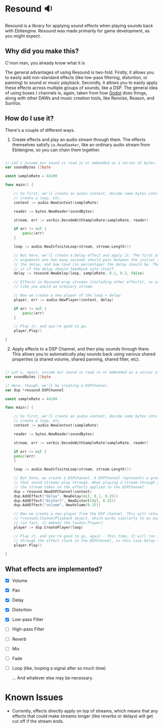 # Resound 🔉

Resound is a library for applying sound effects when playing sounds back with Ebitengine. Resound was made primarily for game development, as you might expect.

## Why did you make this?

C'mon man, you already know what it is

The general advantages of using Resound is two-fold. Firstly, it allows you to easily add non-standard effects (like low-pass filtering, distortion, or panning) to sound or music playback. Secondly, it allows you to easily apply these effects across multiple groups of sounds, like a DSP. The general idea of using buses / channels is, again, taken from how [Godot](https://godotengine.org/) does things, along with other DAWs and music creation tools, like Renoise, Reason, and SunVox.

## How do I use it?

There's a couple of different ways.

1) Create effects and play an audio stream through them. The effects themselves satisfy `io.ReadSeeker`, like an ordinary audio stream from Ebitengine, so you can chain them together.

```go

// Let's assume our sound is read in or embedded as a series of bytes.
var soundBytes []byte

const sampleRate = 44100

func main() {

    // So first, we'll create an audio context, decode some bytes into a stream,
    // create a loop, etc. 
    context := audio.NewContext(sampleRate)

    reader := bytes.NewReader(soundBytes)

	stream, err := vorbis.DecodeWithSampleRate(sampleRate, reader)

	if err != nil {
		panic(err)
	}

	loop := audio.NewInfiniteLoop(stream, stream.Length())

    // But here, we'll create a Delay effect and apply it. The first and second
    // arguments are how many seconds should pass between the initial sound and
    // the delay, and how loud (in percentage) the delay should be. The last argument
    // is if the delay should feedback into itself.
    delay := resound.NewDelay(loop, sampleRate, 0.1, 0.2, false)

    // Effects in Resound wrap streams (including other effects), so you can just use them
    // like you would an ordinary stream.

    // Now we create a new player of the loop + delay:
	player, err := audio.NewPlayer(context, delay)

	if err != nil {
		panic(err)
	}

    // Play it, and you're good to go.
	player.Play()

}

```

2) Apply effects to a DSP Channel, and then play sounds through there. This allows you to automatically play sounds back using various shared properties (a shared volume, shared panning, shared filter, etc).

```go

// Let's, again, assume our sound is read in or embedded as a series of bytes.
var soundBytes []byte

// Here, though, we'll be creating a DSPChannel.
var dsp *resound.DSPChannel

const sampleRate = 44100

func main() {

    // So first, we'll create an audio context, decode some bytes into a stream,
    // create a loop, etc. 
    context := audio.NewContext(sampleRate)

    reader := bytes.NewReader(soundBytes)

    stream, err := vorbis.DecodeWithSampleRate(sampleRate, reader)

    if err != nil {
	panic(err)
    }

    loop := audio.NewInfiniteLoop(stream, stream.Length())

    // But here, we create a DSPChannel. A DSPChannel represents a group of effects
    // that sound streams play through. When playing a stream through a DSPChannel,
    // the stream takes on the effects applied to the DSPChannel.
    dsp = resound.NewDSPChannel(context)
    dsp.AddEffect("delay", NewDelay(nil, 0.1, 0.25))
    dsp.AddEffect("distort", NewDistort(nil, 0.25))
    dsp.AddEffect("volume", NewVolume(0.25))

    // Now we create a new player from the DSP channel. This will return a
    // *resound.ChannelPlayback object, which works similarly to an audio.Player
    // (in fact, it embeds the *audio.Player).
    player := dsp.CreatePlayer(loop)

    // Play it, and you're good to go, again - this time, it will run its playback
    // through the effect stack in the DSPChannel, in this case Delay > Distort > Volume.
	player.Play()

}

```

## What effects are implemented?

- [X] Volume
- [X] Pan
- [X] Delay
- [X] Distortion
- [X] Low-pass Filter
- [ ] High-pass Filter
- [ ] Reverb
- [ ] Mix
- [ ] Fade
- [ ] Loop (like, looping a signal after so much time)

  ... And whatever else may be necessary.

# Known Issues

- Currently, effects directly apply on top of streams, which means that any effects that could make streams longer (like reverbs or delays) will get cut off if the stream ends.